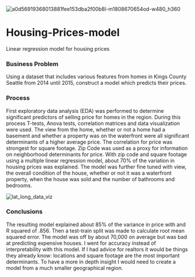 ![a0d56919368013881fee153dba2f00b8l-m1808670654od-w480_h360](https://user-images.githubusercontent.com/61987208/96997059-03ecd200-14ff-11eb-9acb-7f701f4f5b1d.jpg)


# Housing-Prices-model
Linear regression model for housing prices

### Business Problem

Using a dataset that includes various features from homes in Kings County Seattle from 2014 until 2015, construct a model which predicts their prices. 

### Process

First exploratory data analysis (EDA) was performed to determine significant predictors of selling price for homes in the region. During this process T-tests, Anova tests, correlation matrices and data visualization were used. The view from the home, whether or not a home had a basement and whether a property was on the waterfront were all significant determinants of a higher average price. The correlation for price was strongest for square footage. Zip Code was used as a proxy for information on neighborhood determinants for price. With zip code and square footage using a multiple linear regression model, about 70% of the variation in housing prices was explained. The model was further fine tuned with view, the overall condition of the house, whether or not it was a waterfront property, when the house was sold and the number of bathrooms and bedrooms. 

![lat_long_data_viz](https://user-images.githubusercontent.com/61987208/96942363-f144af80-14a2-11eb-8637-770cacabc484.png)

### Conclusions

The resulting model explained about 85% of the variance in price with and R squared of .856. Then a test-train split was made to calculate root mean squared error. The model was off by about 70,000 on average but was bad at predicting expensive houses. I went for accuracy instead of interpretability with this model. If I had advice for realtors it would be things they already know: locations and square footage are the most important determinants. To have a more in depth insight I would need to create a model from a much smaller geographical region. 


